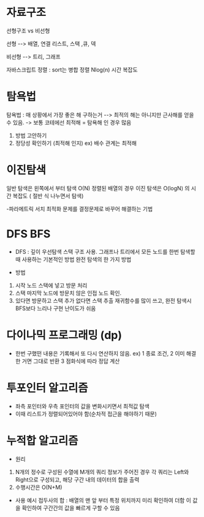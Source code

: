 # 자료구조

선형구조 vs 비선형

선형 --> 배열, 연결 리스트, 스택 ,큐, 덱

비선형 --> 트리, 그래프

자바스크립트 정렬 : sort는 병합 정렬 Nlog(n) 시간 복잡도

# 탐욕법

탐욕법 : 매 상황에서 가장 좋은 해 구하는거 --> 최적의 해는 아니지만 근사해를 얻을 수 있음. -> 보통 코테에선 최적해 = 탐욕해 인 경우 많음

1. 방법 고안하기
2. 정당성 확인하기 (최적해 인지) ex) 배수 관계는 최적해

# 이진탐색

일반 탐색은 왼쪽에서 부터 탐색 O(N)
정렬된 배열의 경우 이진 탐색은 O(logN) 의 시간 복잡도 ( 절반 식 나누면서 탐색)

-파라메트릭 서치
최적화 문제를 결정문제로 바꾸어 해결하는 기법

# DFS BFS

- DFS : 깊이 우선탐색
  스택 구조 사용. 그래프나 트리에서 모든 노드를 한번 탐색할 때 사용하는 기본적인 방법
  완전 탐색의 한 가지 방법

- 방법

1. 시작 노드 스택에 넣고 방문 처리
2. 스택 마지막 노드에 방문치 않은 인접 노드 확인.
3. 있다면 방문하고 스택 추가 없다면 스택 추출
   재귀함수를 많이 쓰고, 완전 탐색시 BFS보다 느리나 구현 난이도가 쉬움

# 다이나믹 프로그래밍 (dp)

- 한번 구했떤 내용은 기록해서 또 다시 연산하지 않음.
  ex) 1 종료 조건, 2 이미 해결한 거면 그대로 반환 3 점화식에 따라 정답 계산

# 투포인터 알고리즘

- 좌측 포인터와 우측 포인터의 값을 변화시키면서 최적값 탐색
- 이때 리스트가 정렬되어있어야 함(순차적 접근을 해야하기 때문)

# 누적합 알고리즘

- 원리

1. N개의 정수로 구성된 수열에 M개의 쿼리 정보가 주어진 경우 각 쿼리는 Left와 Right으로 구성되고, 해당 구간 내의 데이터의 합을 출력
2. 수행시간은 O(N+M)

- 사용 예시
  접두사의 합 : 배열의 맨 앞 부터 특정 위치까지 미리 확인하여 더함
  이 값을 확인하여 구간간의 값을 빠르게 구할 수 있음
